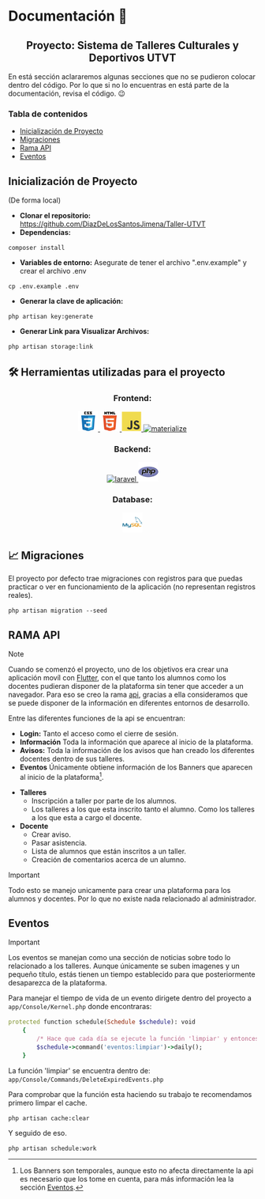 # Documentación 📄
<h2 align="center"> <strong> Proyecto: Sistema de Talleres Culturales y Deportivos UTVT </strong> </h2>

<p>En está sección aclararemos algunas secciones que no se pudieron colocar dentro del código. Por lo que si no lo encuentras en está parte de la documentación, revisa el código. 😉</p>

### Tabla de contenidos
- [Inicialización de Proyecto](#inicialización-de-proyecto)
- [Migraciones](#migraciones)
- [Rama API](#rama-api)
- [Eventos](#eventos)

## Inicialización de Proyecto
(De forma local)
- **Clonar el repositorio:** https://github.com/DiazDeLosSantosJimena/Taller-UTVT
- **Dependencias:**
```
composer install
```
- **Variables de entorno:**
Asegurate de tener el archivo ".env.example" y crear el archivo .env
```
cp .env.example .env
```
- **Generar la clave de aplicación:**
```
php artisan key:generate
```
- **Generar Link para Visualizar Archivos:**
```
php artisan storage:link
```

## 🛠️ Herramientas utilizadas para el proyecto
<h3 align="center"><strong> Frontend: </strong></h3>
<p align="center">
<a href="https://www.w3schools.com/css/" target="_blank" rel="noreferrer"> <img src="https://raw.githubusercontent.com/devicons/devicon/master/icons/css3/css3-original-wordmark.svg" alt="css3" width="40" height="40"/> </a> <a href="https://www.w3.org/html/" target="_blank" rel="noreferrer"> <img src="https://raw.githubusercontent.com/devicons/devicon/master/icons/html5/html5-original-wordmark.svg" alt="html5" width="40" height="40"/> </a> <a href="https://developer.mozilla.org/en-US/docs/Web/JavaScript" target="_blank" rel="noreferrer"> <img src="https://raw.githubusercontent.com/devicons/devicon/master/icons/javascript/javascript-original.svg" alt="javascript" width="40" height="40"/>
<a href="https://materializecss.com/" target="_blank" rel="noreferrer"> <img src="https://raw.githubusercontent.com/prplx/svg-logos/5585531d45d294869c4eaab4d7cf2e9c167710a9/svg/materialize.svg" alt="materialize" width="40" height="40"/> </a>
</p>

<h3 align="center"><strong> Backend: </strong></h3>
<p align="center">
</a> <a href="https://laravel.com/" target="_blank" rel="noreferrer"> <img src="https://raw.githubusercontent.com/laravel/art/master/logo-lockup/5%20SVG/2%20CMYK/1%20Full%20Color/laravel-logolockup-cmyk-red.svg" alt="laravel" width="40" height="40"/> </a> <a href="https://www.php.net" target="_blank" rel="noreferrer"> <img src="https://raw.githubusercontent.com/devicons/devicon/master/icons/php/php-original.svg" alt="php" width="40" height="40"/> </a>
</p>

<h3 align="center"><strong> Database: </strong></h3>
<p align="center">
<a href="https://www.mysql.com/" target="_blank" rel="noreferrer"> <img src="https://raw.githubusercontent.com/devicons/devicon/master/icons/mysql/mysql-original-wordmark.svg" alt="mysql" width="40" height="40"/> </a>
</p>

## 📈 Migraciones
El proyecto por defecto trae migraciones con registros para que puedas practicar o ver en funcionamiento de la aplicación (no representan registros reales).
```
php artisan migration --seed
```

## RAMA API
> [!NOTE]
> Cuando se comenzó el proyecto, uno de los objetivos era crear una aplicación movíl con [Flutter](https://flutter.dev/), con el que tanto los alumnos como los docentes pudieran disponer de la plataforma sin tener que acceder a un navegador. Para eso se creo la rama [api](https://github.com/DiazDeLosSantosJimena/Taller-UTVT/tree/api), gracias a ella consideramos que se puede disponer de la información en diferentes entornos de desarrollo.

Entre las diferentes funciones de la api se encuentran:

- **Login:**
Tanto el acceso como el cierre de sesión. 
- **Información**
Toda la información que aparece al inicio de la plataforma.
- **Avisos:**
Toda la información de los avisos que han creado los diferentes docentes dentro de sus talleres.
- **Eventos** Únicamente obtiene información de los Banners que aparecen al inicio de la plataforma[^1].
[^1]: Los Banners son temporales, aunque esto no afecta directamente la api es necesario que los tome en cuenta, para más información lea la sección [Eventos](#eventos).
- **Talleres**
    - Inscripción a taller por parte de los alumnos.
    - Los talleres a los que esta inscrito tanto el alumno. Como los talleres a los que esta a cargo el docente.
- **Docente**
    - Crear aviso.
    - Pasar asistencia.
    - Lista de alumnos que están inscritos a un taller.
    - Creación de comentarios acerca de un alumno.

> [!IMPORTANT]
> Todo esto se manejo unicamente para crear una plataforma para los alumnos y docentes. Por lo que no existe nada relacionado al administrador.

## Eventos

> [!IMPORTANT]
> Los eventos se manejan como una sección de noticias sobre todo lo relacionado a los talleres. Aunque únicamente se suben imagenes y un pequeño título, estás tienen un tiempo establecido para que posteriormente desaparezca de la plataforma.

Para manejar el tiempo de vida de un evento dirigete dentro del proyecto a `app/Console/Kernel.php` donde encontraras:

```ruby
protected function schedule(Schedule $schedule): void
    {
        /* Hace que cada día se ejecute la función 'limpiar' y entonces elimina todos los eventos que ya expiraron */
        $schedule->command('eventos:limpiar')->daily();
    }
```

La función 'limpiar' se encuentra dentro de: `app/Console/Commands/DeleteExpiredEvents.php`

Para comprobar que la función esta haciendo su trabajo te recomendamos primero limpar el cache.
```
php artisan cache:clear
```
Y seguido de eso.
```
php artisan schedule:work
```